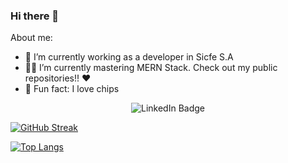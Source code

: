### Hi there 👋

About me:
- 💪 I’m currently working as a developer in Sicfe S.A
- 👨‍🎓 I’m currently mastering MERN Stack. Check out my public repositories!! ❤️
- 🌟 Fun fact: I love chips

<div id="badges" align="center">
  <a href="https://www.linkedin.com/in/anthony-pastor/"></a>
  <img src="https://img.shields.io/badge/LinkedIn-blue?style=for-the-badge&logo=linkedin&logoColor=white" alt="LinkedIn Badge"/>
  <br>
  <img src="https://komarev.com/ghpvc/?username=AnthonyPastor&style=flat-square&color=blue" alt=""/>
</div>

[![GitHub Streak](http://github-readme-streak-stats.herokuapp.com?user=AnthonyPastor&theme=highcontrast&date_format=M%20j%5B%2C%20Y%5D)](https://git.io/streak-stats)

[![Top Langs](https://github-readme-stats.vercel.app/api/top-langs/?username=AnthonyPastor)](https://github.com/anuraghazra/github-readme-stats)
